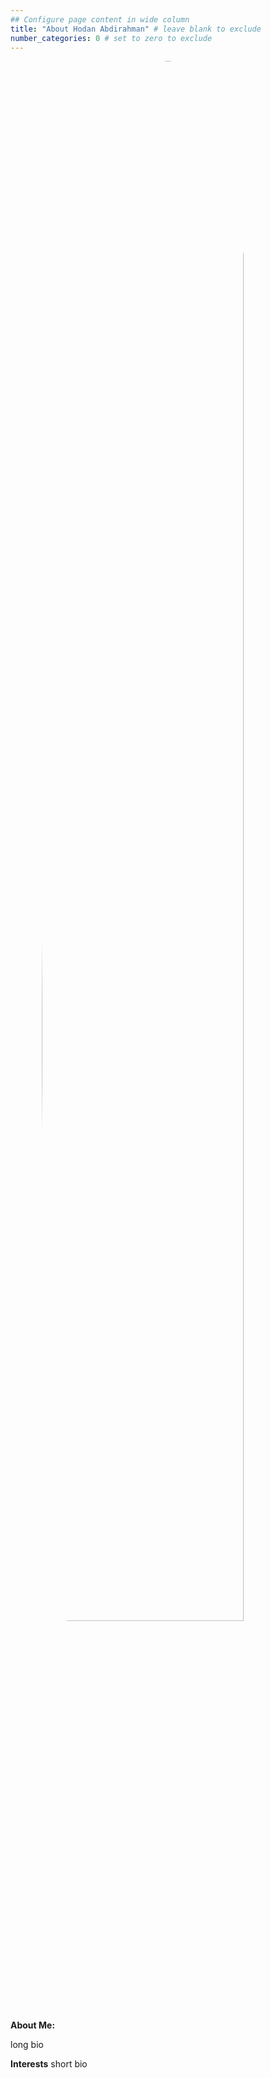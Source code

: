 ```yaml
---
## Configure page content in wide column
title: "About Hodan Abdirahman" # leave blank to exclude
number_categories: 0 # set to zero to exclude
---
```

<style>
img.two {
  height: 80%;
  width: 80%;
  border-radius: 50%;  /* Makes the image round */
  display: block;      /* Centers the image horizontally */
  margin: auto;        /* Centers the image horizontally */
}
</style>
</head>
<body>

<img class="two" src="/img/0.53.png" alt="drawing"/>

**About Me:**

long bio

**Interests**
short bio

